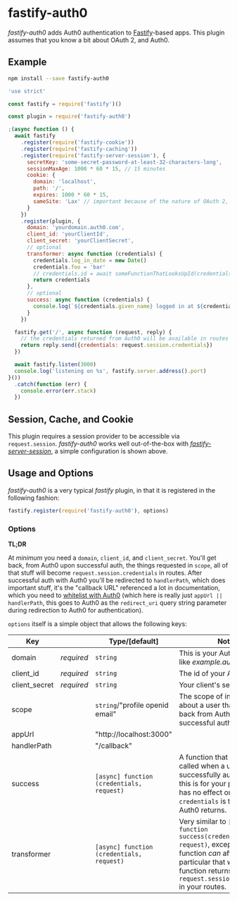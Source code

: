 
# fastify-auth0

*fastify-auth0* adds Auth0 authentication to [Fastify][fastify]-based apps.  This plugin assumes that you know a bit about OAuth 2, and Auth0.

[fastify]: https://fastify.io/

## Example
```bash
npm install --save fastify-auth0
```
```javascript
'use strict'

const fastify = require('fastify')()

const plugin = require('fastify-auth0')

;(async function () {
  await fastify
    .register(require('fastify-cookie'))
    .register(require('fastify-caching'))
    .register(require('fastify-server-session'), {
      secretKey: 'some-secret-password-at-least-32-characters-long',
      sessionMaxAge: 1000 * 60 * 15, // 15 minutes
      cookie: {
        domain: 'localhost',
        path: '/',
        expires: 1000 * 60 * 15,
        sameSite: 'Lax' // important because of the nature of OAuth 2, with all the redirects
      }
    })
    .register(plugin, {
      domain: 'yourdomain.auth0.com',
      client_id: 'yourClientId',
      client_secret: 'yourClientSecret',
      // optional
      transformer: async function (credentials) {
        credentials.log_in_date = new Date()
        credentials.foo = 'bar'
        // credentials.id = await someFunctionThatLooksUpId(credentials)
        return credentials
      },
      // optional
      success: async function (credentials) {
        console.log(`${credentials.given_name} logged in at ${credentials.log_in_date}`)
      }
    })

  fastify.get('/', async function (request, reply) {
    // the credentials returned from Auth0 will be available in routes as request.session.credentials
    return reply.send({credentials: request.session.credentials})
  })

  await fastify.listen(3000)
  console.log('listening on %s', fastify.server.address().port)
}())
  .catch(function (err) {
    console.error(err.stack)
  })
```
## Session, Cache, and Cookie

This plugin requires a session provider to be accessible via `request.session`.  *fastify-auth0* works well out-of-the-box with [*fastify-server-session*](https://www.npmjs.com/package/fastify-server-session), a simple configuration is shown above.  

## Usage and Options

*fastify-auth0* is a very typical *fastify* plugin, in that it is registered in the following fashion:

```javascript
fastify.register(require('fastify-auth0'), options)
```

### Options

<strong>TL;DR</strong>

At _minimum_ you need a `domain`, `client_id`, and `client_secret`.  You'll get back, from Auth0 upon successful auth, the things requested in `scope`, all of that stuff will become `request.session.credentials` in routes.  After successful auth with Auth0 you'll be redirected to `handlerPath`, which does important stuff, it's the "callback URL" referenced a lot in documentation, which you need to [whitelist with Auth0](https://imgur.com/QEOIFUK) (which here is really just `appUrl || handlerPath`, this goes to Auth0 as the `redirect_uri` query string parameter during redirection to Auth0 for authentication).

`options` itself is a simple object that allows the following keys:

| Key | |  Type/[default] | Notes |
| --- | --- | --- | --- |
| domain | *required* | `string` |  This is your Auth0 domain, like *example.auth0.com* |
| client_id | *required* | `string` | The id of your Auth0 client | 
| client_secret | *required* | `string` | Your client's secret |
| scope |   | `string`/"profile openid email" | The scope of information about a user that you'd like back from Auth0 upon successful authentication |
| appUrl |   | "http://localhost:3000" |   |
| handlerPath |  | "/callback" |   |
| success |   | `[async] function (credentials, request)` | A function that should be called when a user is successfully authenticated, this is for your purposes and has no effect on the plugin.  `credentials` is that which Auth0 returns. |
| transformer |   | `[async] function (credentials, request)` | Very similar to `[async] function success(credentials, request)`, except that this function _can_ affect stuff.  In particular that which this function returns will become `request.session.credentials` in your routes. |